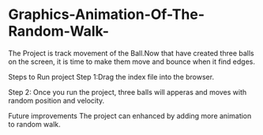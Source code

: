 # Graphics-Animation-Of-The-Random-Walk-
The Project is track movement of the Ball.Now that have created three balls on the screen, it is time to make them move and bounce when it find edges.

Steps to Run project
Step 1:Drag the index file into the browser.

Step 2: Once you run the project, three balls will apperas and moves with random position and velocity.

Future improvements
The project can enhanced by adding more animation to random walk.
